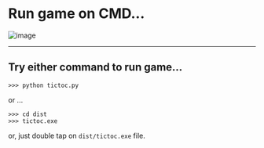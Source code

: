 # Run game on CMD...

![image](https://user-images.githubusercontent.com/50515418/216515333-2ae5c826-392e-426d-aa37-cb2762ac2e03.png)

----------------------

## Try either command to run game...

    >>> python tictoc.py

or ...

    >>> cd dist
    >>> tictoc.exe

or, just double tap on `dist/tictoc.exe` file.
